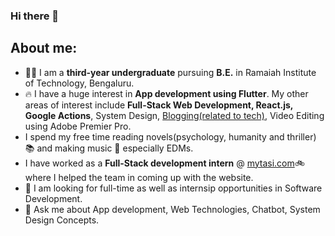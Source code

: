 ### Hi there 👋

## About me:
* :student: I am a <strong>third-year undergraduate</strong> pursuing <strong>B.E.</strong> in Ramaiah Institute of Technology, Bengaluru.
* :fire: I have a huge interest in <strong>App development using Flutter</strong>. My other areas of interest include <strong>Full-Stack Web Development, React.js, Google Actions</strong>, System Design, <a href="https://medium.com/@ujjwal.msrit"> Blogging(related to tech)</a>, Video Editing using Adobe Premier Pro.
* I spend my free time reading novels(psychology, humanity and thriller) :books: and making music :musical_note: especially EDMs.
* I have worked as a <strong>Full-Stack development intern</strong> @ <a href="http://mytasi.com">mytasi.com</a>:bike: where I helped the team in coming up with the website.
* 🤔 I am looking for full-time as well as internsip opportunities in Software Development.
* 💬 Ask me about App development, Web Technologies, Chatbot, System Design Concepts.

<!--
**ayush1612/ayush1612** is a ✨ _special_ ✨ repository because its `README.md` (this file) appears on your GitHub profile.

Here are some ideas to get you started:

- 🔭 I’m currently working on ...
- 🌱 I’m currently learning ...
- 👯 I’m looking to collaborate on ...
- 🤔 I’m looking for help with ...
- 💬 Ask me about ...
- 📫 How to reach me: ...
- 😄 Pronouns: ...
- ⚡ Fun fact: ...
-->
